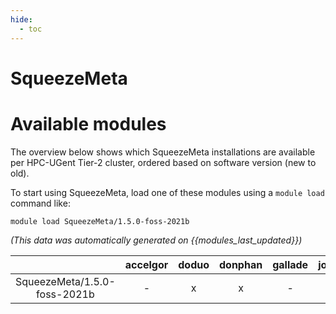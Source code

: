 ```yaml
---
hide:
  - toc
---
```


SqueezeMeta
===========

# Available modules


The overview below shows which SqueezeMeta installations are available per HPC-UGent Tier-2 cluster, ordered based on software version (new to old).

To start using SqueezeMeta, load one of these modules using a `module load` command like:

```shell
module load SqueezeMeta/1.5.0-foss-2021b
```

*(This data was automatically generated on {{modules_last_updated}})*  

| |accelgor|doduo|donphan|gallade|joltik|shinx|
| :---: | :---: | :---: | :---: | :---: | :---: | :---: |
|SqueezeMeta/1.5.0-foss-2021b|-|x|x|-|-|-|
